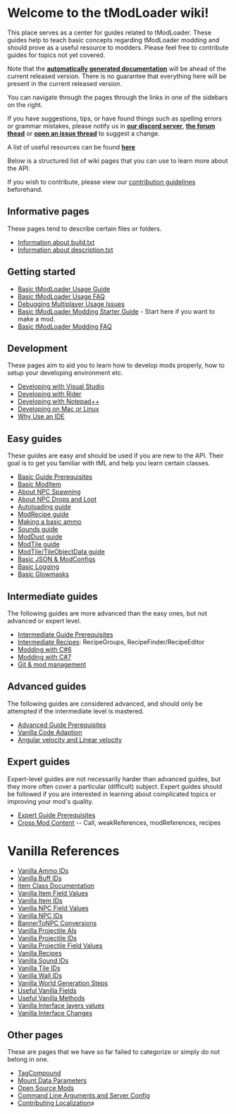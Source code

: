 # Welcome to the tModLoader wiki!  
This place serves as a center for guides related to tModLoader. These guides help to teach basic concepts regarding tModLoader modding and should prove as a useful resource to modders. Please feel free to contribute guides for topics not yet covered.

Note that the **[automatically generated documentation](http://blushiemagic.github.io/tModLoader/html/annotated.html)** will be ahead of the current released version. There is no guarantee that everything here will be present in the current released version.

You can navigate through the pages through the links in one of the sidebars on the right.

If you have suggestions, tips, or have found things such as spelling errors or grammar mistakes, please notify us in **[our discord server](https://discord.me/tmodloader)**, **[the forum thead](https://forums.terraria.org/index.php?threads/1-3-tmodloader-a-modding-api.23726/)** or **[open an issue thread](https://github.com/blushiemagic/tModLoader/issues/new)** to suggest a change.

A list of useful resources can be found **[here](Useful-Resources)**

Below is a structured list of wiki pages that you can use to learn more about the API.

If you wish to contribute, please view our [contribution guidelines](Contribution-guidelines) beforehand.

## Informative pages
These pages tend to describe certain files or folders.
- [Information about build.txt](build.txt)
- [Information about description.txt](description.txt)

## Getting started
- [Basic tModLoader Usage Guide](Basic-tModLoader-Usage-Guide)
- [Basic tModLoader Usage FAQ](Basic-tModLoader-Usage-FAQ)
- [Debugging Multiplayer Usage Issues](Debugging-Multiplayer-Usage-Issues)
- [Basic tModLoader Modding Starter Guide](Basic-tModLoader-Modding-Guide) - Start here if you want to make a mod.
- [Basic tModLoader Modding FAQ](Basic-tModLoader-Modding-FAQ)

## Development
These pages aim to aid you to learn how to develop mods properly, how to setup your developing environment etc.
- [Developing with Visual Studio](Developing-with-Visual-Studio)
- [Developing with Rider](Developing-with-Rider)
- [Developing with Notepad++](Developing-with-Notepad-Plus-Plus)
- [Developing on Mac or Linux](Developing-on-Mac-or-Linux)
- [Why Use an IDE](Why-Use-an-IDE)

## Easy guides
These guides are easy and should be used if you are new to the API. Their goal is to get you familiar with tML and help you learn certain classes.
- [Basic Guide Prerequisites](Basic-Prerequisites)
- [Basic ModItem](Basic-Item)
- [About NPC Spawning](Basic-NPC-Spawning)
- [About NPC Drops and Loot](Basic-NPC-Drops-and-Loot)
- [Autoloading guide](Basic-Autoload)
- [ModRecipe guide](Basic-Recipes)
- [Making a basic ammo](Basic-Ammo)
- [Sounds guide](Basic-Sounds)
- [ModDust guide](Basic-Dust)
- [ModTile guide](Basic-Tile)
- [ModTile/TileObjectData guide](https://forums.terraria.org/index.php?threads/.23726/page-238#post-840809)
- [Basic JSON & ModConfigs](Basic-JSON-&-ModConfigs)
- [Basic Logging](Logging)
- [Basic Glowmasks](Basic-glowmask-guide)

## Intermediate guides
The following guides are more advanced than the easy ones, but not advanced or expert level.
- [Intermediate Guide Prerequisites](Intermediate-Prerequisites)
- [Intermediate Recipes](Intermediate-Recipes): RecipeGroups, RecipeFinder/RecipeEditor
- [Modding with C#6](Intermediate-modding-with-c%236)
- [Modding with C#7](Intermediate-modding-with-c%237)
- [Git & mod management](Intermediate-Git-&-mod-management)

## Advanced guides
The following guides are considered advanced, and should only be attempted if the intermediate level is mastered.
- [Advanced Guide Prerequisites](Advanced-Prerequisites)
- [Vanilla Code Adaption](Advanced-Vanilla-Code-Adaption)
- [Angular velocity and Linear velocity](Advanced-Angular-velocity-and-Linear-velocity)

## Expert guides
Expert-level guides are not necessarily harder than advanced guides, but they more often cover a particular (difficult) subject. Expert guides should be followed if you are interested in learning about complicated topics or improving your mod's quality.
- [Expert Guide Prerequisites](Expert-Prerequisites)
- [Cross Mod Content](Expert-Cross-Mod-Content) -- Call, weakReferences, modReferences, recipes

# Vanilla References
- [Vanilla Ammo IDs](Vanilla-Ammo-IDs)
- [Vanilla Buff IDs](Vanilla-Buff-IDs)
- [Item Class Documentation](Item-Class-Documentation)
- [Vanilla Item Field Values](Vanilla-Item-Field-Values)
- [Vanilla Item IDs](Vanilla-Item-IDs)
- [Vanilla NPC Field Values](Vanilla-NPC-Field-Values)
- [Vanilla NPC IDs](Vanilla-NPC-IDs)
- [BannerToNPC Conversions](BannerToNPC-Conversions)
- [Vanilla Projectile AIs](Vanilla-Projectile-AIs)
- [Vanilla Projectile IDs](Vanilla-Projectile-IDs)
- [Vanilla Projectile Field Values](Vanilla-Projectile-Field-Values)
- [Vanilla Recipes](http://bit.ly/TerrariaVanillaRecipes)
- [Vanilla Sound IDs](Vanilla-Sound-IDs)
- [Vanilla Tile IDs](Vanilla-Tile-IDs)
- [Vanilla Wall IDs](Vanilla-Wall-IDs)
- [Vanilla World Generation Steps](Vanilla-World-Generation-Steps)
- [Useful Vanilla Fields](Useful-Vanilla-Fields)
- [Useful Vanilla Methods](Useful-Vanilla-Methods)
- [Vanilla Interface layers values](Vanilla-Interface-layers-values)
- [Vanilla Interface Changes](Vanilla-Class-Changes)

## Other pages
These are pages that we have so far failed to categorize or simply do not belong in one.
- [TagCompound](TagCompound)
- [Mount Data Parameters](MountDataParameters)
- [Open Source Mods](Open-Source-Mods)
- [Command Line Arguments and Server Config](Command-Line)
- [Contributing Localization](Contributing-Localization)a